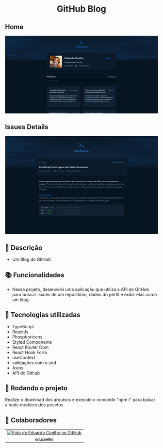 <h1 align="center">GitHub Blog</h1>

<h2>Home</h2>
<img src="screenshot.PNG" />
<h2>Issues Details</h2>
<img src="screenshot2.PNG" />

## :memo: Descrição
* Um Blog do GitHub
## :books: Funcionalidades
* Nessa projeto, desenvolvi uma aplicação que utiliza a API do GitHub para buscar issues de um repositório, dados do perfil e exibir elas como um blog.

## :wrench: Tecnologias utilizadas
* TypeScript
* ReactJs
* Phosphoricons
* Styled Components
* React Router Dom
* React Hook Form
* useContext
* validações com o zod
* Axios
* API do Github
     
## :rocket: Rodando o projeto
Realize o download dos arquivos e execute o comando "npm i" para baixar a node modules dos projetos

## :handshake: Colaboradores
<table>
  <tr>
    <td align="center">
      <a href="http://github.com/oducoelho">
        <img src="https://avatars.githubusercontent.com/u/104034703?v=4" width="100px;" alt="Foto de Eduardo Coelho no GitHub"/><br>
        <sub>
          <b>oducoelho</b>
        </sub>
      </a>
    </td>
  </tr>
</table>
